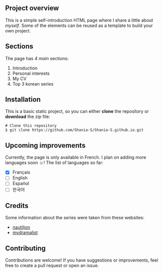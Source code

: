 ## Project overview
This is a simple self-introduction HTML page where I share a little about *myself*. Some of the elements can be reused as a template to build your own project.

## Sections
The page has *4 main* sections:
1. Introduction
2. Personal interests
3. My CV
4. Top 3 korean series

## Installation
This is a basic static project, so you can either **clone** the repository or **download** the zip file:
```
# Clone this repository
$ git clone https://github.com/Shania-S/Shania-S.github.io.git

``` 

## Upcoming improvements
Currently, the page is only available in French. I plan on adding more languages soon ☺️!
The list of languages so far:
- [x] Français
- [ ] English
- [ ] Español
- [ ] 한국어

## Credits
Some information about the series were taken from these websites:
* [nautiljon](https://www.nautiljon.com/)
* [mydramalist](https://fr.mydramalist.com/)

## Contributing
Contributions are welcome! If you have suggestions or improvements, feel free to create a pull request or open an issue.